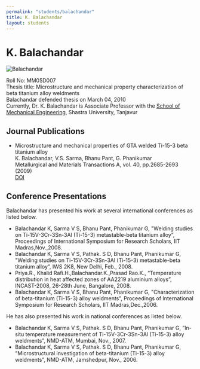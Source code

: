 ```yaml
---
permalink: "students/balachandar"
title: K. Balachandar
layout: students
---
```

# K. Balachandar 

![Balachandar](/gphani/assets/images/balachandar.jpg)

Roll No: MM05D007  
Thesis title: Microstructure and mechanical property characterization of beta titanium alloy weldments   
Balachandar defended thesis on March 04, 2010   
Currently, Dr. K. Balachandar is Associate Professor with the [School of Mechanical Engineering](http://www.sastra.edu/staffprofiles/mech.aspx), Shastra University, Tanjavur  


## Journal Publications

  - Microstructure and mechanical properties of GTA welded Ti-15-3 beta titanium alloy   
K. Balachandar, V.S. Sarma, Bhanu Pant, G. Phanikumar   
Metallurgical and Materials Transactions A, vol. 40, pp.2685-2693 (2009)    
[DOI](http://dx.doi.org/10.1007/s11661-009-9952-8)

## Conference Presentations

Balachandar has presented his work at several international conferences as listed below.

  - Balachandar K, Sarma V S, Bhanu Pant, Phanikumar G, "Welding studies on Ti-15V-3Cr-3Sn-3Al (Ti-15-3) metastable-beta titanium alloy”, Proceedings of International Symposium for Research Scholars, IIT Madras,Nov.,2008.
  - Balachandar K, Sarma V S, Pathak. S D, Bhanu Pant, Phanikumar G, "Welding studies on Ti-15V-3Cr-3Sn-3Al (Ti-15-3) metastable-beta titanium alloy”, IWS 2K8, New Delhi, Feb., 2008.
  - Priya.R., Khalid Rafi.H.,Balachandar.K.,Prasad Rao.K., “Temperature distribution in heat affected zones of AA2219 aluminium alloys”, INCAST-2008, 26-28th June, Bangalore, 2008.
  - Balachandar K, Sarma V S, Bhanu Pant, Phanikumar G, "Characterization of beta-titanium (Ti-15-3) alloy weldments”, Proceedings of International Symposium for Research Scholars, IIT Madras,Dec.,2006.

He has also presented his work in national conferences as listed below.

  - Balachandar K, Sarma V S, Pathak. S D, Bhanu Pant, Phanikumar G,   ”In-situ temperature measurement of Ti-15V-3Cr-3Sn-3Al (Ti-15-3) alloy weldments”, NMD-ATM, Mumbai, Nov., 2007.
  - Balachandar K, Sarma V S, Pathak. S D, Bhanu Pant, Phanikumar G, "Microstructural investigation of beta-titanium (Ti-15-3) alloy weldments”, NMD-ATM, Jamshedpur, Nov., 2006.
